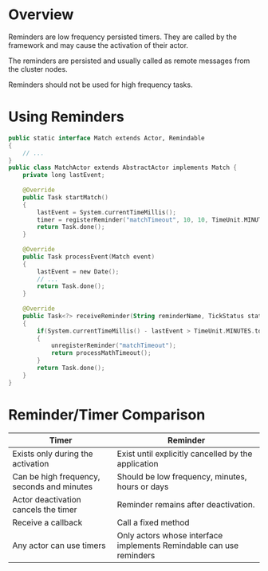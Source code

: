 # Overview
Reminders are low frequency persisted timers. They are called by the framework and may cause the activation of their actor.

The reminders are persisted and usually called as remote messages from the cluster nodes.

Reminders should not be used for high frequency tasks. 

# Using Reminders

```kotlin
public static interface Match extends Actor, Remindable
{
    // ...
}
public class MatchActor extends AbstractActor implements Match {
    private long lastEvent;
 
    @Override
    public Task startMatch()
    {
        lastEvent = System.currentTimeMillis();
        timer = registerReminder("matchTimeout", 10, 10, TimeUnit.MINUTES);
        return Task.done();
    }
 
    @Override
    public Task processEvent(Match event)
    {
        lastEvent = new Date();
        // ...
        return Task.done();
    }
 
    @Override
    public Task<?> receiveReminder(String reminderName, TickStatus status)
    {
        if(System.currentTimeMillis() - lastEvent > TimeUnit.MINUTES.toMillis(15)) 
        {
            unregisterReminder("matchTimeout");
            return processMathTimeout();
        }
        return Task.done();
    }
}
```

# Reminder/Timer Comparison
| Timer                                      | Reminder                                                             |
|--------------------------------------------|----------------------------------------------------------------------|
| Exists only during the activation          | Exist until explicitly cancelled by the application                  |
| Can be high frequency, seconds and minutes | Should be low frequency, minutes, hours or days                      |
| Actor deactivation cancels the timer       | Reminder remains after deactivation.                                 |
| Receive a callback                         | Call a fixed method                                                  |
| Any actor can use timers                   | Only actors whose interface implements Remindable can use reminders |